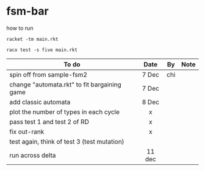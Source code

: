 # fsm-bar

how to run

```
racket -tm main.rkt
```
```
raco test -s five main.rkt 
```

| To do         | Date          | By    | Note |
| ------------- |:-------------:| ----- |:----:|
| spin off from sample-fsm2      | 7 Dec | chi | |
| change "automata.rkt" to fit bargaining game | 7 Dec | ||
| add classic automata | 8 Dec |||
| plot the number of types in each cycle | x | |
| pass test 1 and test 2 of RD | x | ||
| fix out-rank |x|||
| test again, think of test 3 (test mutation)| |||
| run across delta | 11 dec |||
